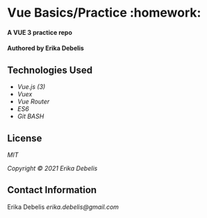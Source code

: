 # Vue Basics/Practice :homework:
#### A VUE 3 practice repo
#### Authored by Erika Debelis

## Technologies Used

* _Vue.js (3)_
* _Vuex_
* _Vue Router_
* _ES6_
* _Git BASH_

## License

_MIT_

_Copyright :copyright: 2021 Erika Debelis_

## Contact Information

Erika Debelis _erika.debelis@gmail.com_